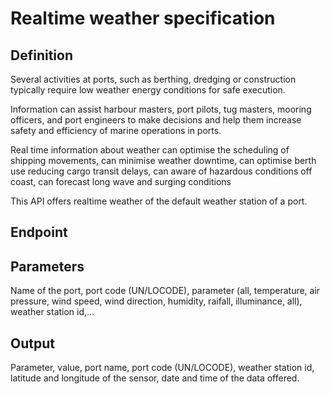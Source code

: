 # Realtime weather specification

## Definition
Several activities at ports, such as berthing, dredging or construction typically require low weather energy conditions for safe execution. 

Information can assist harbour masters, port pilots, tug masters, mooring officers, and port engineers to make decisions and help them increase safety and efficiency of marine operations in ports.

Real time information about weather can optimise the scheduling of shipping movements, can minimise weather downtime, can optimise berth use reducing cargo transit delays, can aware of hazardous conditions off coast, can forecast long wave and surging conditions

This API offers realtime weather of the default weather station of a port. 
## Endpoint
## Parameters
Name of the port, port code (UN/LOCODE), parameter (all, temperature, air pressure, wind speed, wind direction, humidity, raifall, illuminance, all), weather station id,... 
## Output 
Parameter, value, port name, port code (UN/LOCODE), weather station id, latitude and longitude of the sensor, date and time of the data offered.


